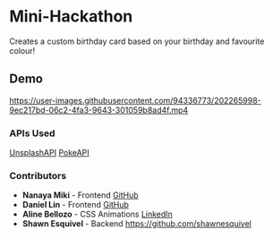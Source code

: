 # Mini-Hackathon
Creates a custom birthday card based on your birthday and favourite colour!

## Demo
https://user-images.githubusercontent.com/94336773/202265998-9ec217bd-06c2-4fa3-9643-301059b8ad4f.mp4


### APIs Used
[UnsplashAPI](https://unsplash.com/developers)
[PokeAPI](https://pokeapi.co/)

### Contributors
- **Nanaya Miki** - Frontend [GitHub](https://github.com/Lala0419)
- **Daniel Lin** - Frontend [GitHub](https://github.com/danlin0226)
- **Aline Bellozo** - CSS Animations [LinkedIn](https://www.linkedin.com/in/alinebellozo/?locale=ar_AE)
- **Shawn Esquivel** - Backend https://github.com/shawnesquivel
